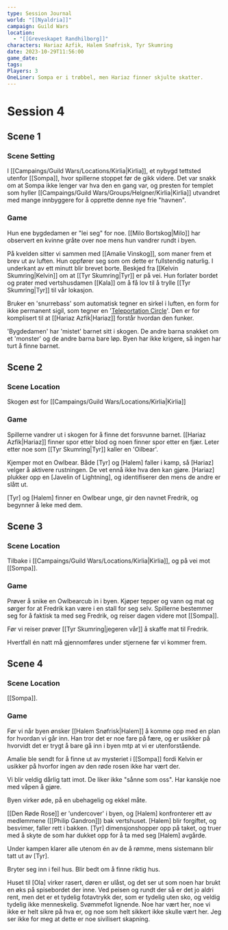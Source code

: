```yaml
---
type: Session Journal
world: "[[Nyaldria]]"
campaign: Guild Wars
location:
  - "[[Greveskapet Randhilborg]]"
characters: Hariaz Azfik, Halem Snøfrisk, Tyr Skumring
date: 2023-10-29T11:56:00
game_date: 
tags: 
Players: 3
OneLiner: Sompa er i trøbbel, men Hariaz finner skjulte skatter.
---
```

# Session 4

## Scene 1

### Scene Setting
I [[Campaings/Guild Wars/Locations/Kirlia|Kirlia]], et nybygd tettsted utenfor [[Sompa]], hvor spillerne stoppet før de gikk videre. Det var snakk om at Sompa ikke lenger var hva den en gang var, og presten for templet som hyller [[Campaings/Guild Wars/Groups/Helgner/Kirlia|Kirlia]] utvandret med mange innbyggere for å opprette denne nye frie "havnen".
### Game
Hun ene bygdedamen er "lei seg" for noe. [[Milo Bortskog|Milo]] har observert en kvinne gråte over noe mens hun vandrer rundt i byen.

På kvelden sitter vi sammen med [[Amalie Vinskog]], som maner frem et brev ut av luften. Hun oppfører seg som om dette er fullstendig naturlig. I underkant av ett minutt blir brevet borte. Beskjed fra [[Kelvin Skumring|Kelvin]] om at [[Tyr Skumring|Tyr]] er på vei. Hun forlater bordet og prater med vertshusdamen [[Kala]] om å få lov til å trylle [[Tyr Skumring|Tyr]] til vår lokasjon.

Bruker en 'snurrebass' som automatisk tegner en sirkel i luften, en form for ikke permanent sigil, som tegner en '[Teleportation Circle](https://5e.tools/spells.html#teleportation%20circle_phb)'. Den er for komplisert til at [[Hariaz Azfik|Hariaz]] forstår hvordan den funker. 

'Bygdedamen' har 'mistet' barnet sitt i skogen. De andre barna snakket om et 'monster' og de andre barna bare løp. Byen har ikke krigere, så ingen har turt å finne barnet.
## Scene 2
### Scene Location
Skogen øst for [[Campaings/Guild Wars/Locations/Kirlia|Kirlia]]
### Game
Spillerne vandrer ut i skogen for å finne det forsvunne barnet. [[Hariaz Azfik|Hariaz]] finner spor etter blod og noen finner spor etter en fjær. 
Leter etter noe som [[Tyr Skumring|Tyr]] kaller en 'Oilbear'. 

Kjemper mot en Owlbear. Både [Tyr] og [Halem] faller i kamp, så [Hariaz] velger å aktivere rustningen. De vet ennå ikke hva den kan gjøre. 
[Hariaz] plukker opp en [Javelin of Lightning], og identifiserer den mens de andre er slått ut.

[Tyr] og [Halem] finner en Owlbear unge, gir den navnet Fredrik, og begynner å leke med dem.
## Scene 3
### Scene Location
Tilbake i [[Campaings/Guild Wars/Locations/Kirlia|Kirlia]], og på vei mot [[Sompa]].
### Game
Prøver å snike en Owlbearcub in i byen. Kjøper tepper og vann og mat og sørger for at Fredrik kan være i en stall for seg selv. Spillerne bestemmer seg for å faktisk ta med seg Fredrik, og reiser dagen videre mot [[Sompa]].

Før vi reiser prøver [[Tyr Skumring|jegeren vår]] å skaffe mat til Fredrik.

Hvertfall én natt må gjennomføres under stjernene før vi kommer frem.
## Scene 4
### Scene Location
[[Sompa]].
### Game
Før vi  når byen ønsker [[Halem Snøfrisk|Halem]] å komme opp med en plan for hvordan vi går inn. Han tror det er noe fare på fære, og er usikker på hvorvidt det er trygt å bare gå inn i byen mtp at vi er utenforstående.

Amalie ble sendt for å finne ut av mysteriet i [[Sompa]] fordi Kelvin er usikker på hvorfor ingen av den røde rosen ikke har vært der. 

Vi blir veldig dårlig tatt imot. De liker ikke "sånne som oss". Har kanskje noe med våpen å gjøre.

Byen virker øde, på en ubehagelig og ekkel måte.

[[Den Røde Rose]] er 'undercover' i byen, og [Halem] konfronterer ett av medlemmene ([[Philip Gandron]]) bak vertshuset.
[Halem] blir forgiftet, og besvimer, faller rett i bakken. [Tyr] dimensjonshopper opp på taket, og truer med å skyte de som har dukket opp for å ta med seg [Halem] avgårde.

Under kampen klarer alle utenom én av de å rømme, mens sistemann blir tatt ut av [Tyr].

Bryter seg inn i feil hus.
Blir bedt om å finne riktig hus.

Huset til [Ola] virker rasert, døren er ulåst, og det ser ut som noen har brukt en øks på spisebordet der inne. Ved peisen og rundt der så er det jo aldri rent, men det er et tydelig fotavtrykk der, som er tydelig uten sko, og veldig tydelig ikke menneskelig. Svømmefot lignende. Noe har vært her, noe vi ikke er helt sikre på hva er, og noe som helt sikkert ikke skulle vært her. Jeg ser ikke for meg at dette er noe sivilisert skapning.

